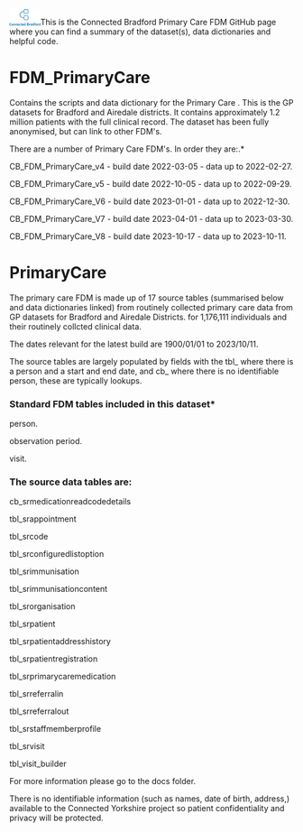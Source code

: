 <a href="https://www.bradfordresearch.nhs.uk/our-research-teams/connected-bradford/">
  <img align="left" alt="ConnectedBradford" width="55px" src="https://github.com/ShoreRob1/Images/blob/main/CB%20logo%201.png?raw=true" />
</a>

This is the Connected Bradford Primary Care FDM  GitHub page where you can find a summary of the dataset(s), data dictionaries and helpful code.

# FDM_PrimaryCare

Contains the scripts and data dictionary for the Primary Care . This is the GP datasets for Bradford and Airedale districts. 
It contains approximately 1.2 million patients with the full clinical record. The dataset has been fully anonymised, but can link to other FDM's.

There are a number of Primary Care FDM's. In order they are:.*

CB_FDM_PrimaryCare_v4 - build date 2022-03-05 - data up to 2022-02-27.

CB_FDM_PrimaryCare_v5 - build date 2022-10-05 - data up to 2022-09-29.

CB_FDM_PrimaryCare_V6 - build date 2023-01-01 - data up to 2022-12-30.

CB_FDM_PrimaryCare_V7 - build date 2023-04-01 - data up to 2023-03-30.

CB_FDM_PrimaryCare_V8 - build date 2023-10-17 - data up to 2023-10-11.


# PrimaryCare 
The primary care FDM is made up of 17 source tables (summarised below and data dictionaries linked) from routinely collected primary care data from GP datasets for Bradford and Airedale Districts. for 1,176,111 individuals and their routinely collcted clinical data. 

The dates relevant for the latest build are 1900/01/01 to 2023/10/11.

The source tables are largely populated by fields with the tbl_ where there is a person and a start and end date, and cb_ where there is no identifiable person, these are typically lookups.

### Standard FDM tables included in this dataset*
person.

observation period.

visit.

### The source data tables are: 
cb_srmedicationreadcodedetails

tbl_srappointment

tbl_srcode

tbl_srconfiguredlistoption

tbl_srimmunisation

tbl_srimmunisationcontent

tbl_srorganisation

tbl_srpatient

tbl_srpatientaddresshistory

tbl_srpatientregistration

tbl_srprimarycaremedication

tbl_srreferralin

tbl_srreferralout

tbl_srstaffmemberprofile

tbl_srvisit

tbl_visit_builder


For more information please go to the docs folder. 

There is no identifiable information (such as names, date of birth, address,) available to the Connected Yorkshire project so patient confidentiality and privacy will be protected.

